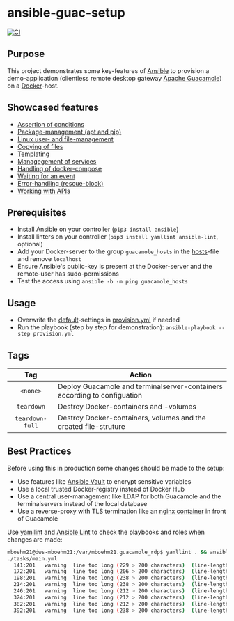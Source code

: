 # ansible-guac-setup

[![CI](https://github.com/mboehm21/ansible-guac-setup/workflows/CI/badge.svg?event=push)](https://github.com/mboehm21/ansible-guac-setup/actions?query=workflow%3ACI)

## Purpose
This project demonstrates some key-features of [Ansible](https://www.ansible.com/) to provision a demo-application (clientless remote desktop gateway [Apache Guacamole](https://guacamole.apache.org/)) on a [Docker](https://www.docker.com/)-host.
## Showcased features
- [Assertion of conditions](https://github.com/mboehm21/ansible-guac-setup/tasks/main.yml#L3-L8)
- [Package-management (apt and pip)](https://github.com/mboehm21/ansible-guac-setup/tasks/main.yml#L10-L26)
- [Linux user- and file-management](https://github.com/mboehm21/ansible-guac-setup/tasks/main.yml#L28-L60)
- [Copying of files](https://github.com/mboehm21/ansible-guac-setup/tasks/main.yml#L62-L78)
- [Templating](https://github.com/mboehm21/ansible-guac-setup/tasks/main.yml#L80-L96)
- [Managegement of services](https://github.com/mboehm21/ansible-guac-setup/tasks/main.yml#L98-L103)
- [Handling of docker-compose](https://github.com/mboehm21/ansible-guac-setup/tasks/main.yml#L105-L111)
- [Waiting for an event](https://github.com/mboehm21/ansible-guac-setup/tasks/main.yml#L103-L120)
- [Error-handling (rescue-block)](https://github.com/mboehm21/ansible-guac-setup/tasks/main.yml#L122-L168)
- [Working with APIs](https://github.com/mboehm21/ansible-guac-setup/tasks/main.yml#L122-L412)
## Prerequisites
- Install Ansible on your controller (`pip3 install ansible`)
- Install linters on your controller (`pip3 install yamllint ansible-lint`, optional)
- Add your Docker-server to the group `guacamole_hosts` in the [hosts](https://github.com/mboehm21/ansible-guac-setup/playbooks/hosts)-file and remove `localhost`
- Ensure Ansible's public-key is present at the Docker-server and the remote-user has sudo-permissions
- Test the access using `ansible -b -m ping guacamole_hosts`
## Usage
- Overwrite the [default](https://github.com/mboehm21/ansible-guac-setup/defaults/main.yml)-settings in [provision.yml](https://github.com/mboehm21/ansible-guac-setup/provision.yml) if needed
- Run the playbook (step by step for demonstration): `ansible-playbook --step provision.yml`
## Tags
| Tag             | Action                                                                   |
|:---------------:|--------------------------------------------------------------------------|
| `<none>`        | Deploy Guacamole and terminalserver-containers according to configuation |
| `teardown`      | Destroy Docker-containers and -volumes                                   |
| `teardown-full` | Destroy Docker-containers, volumes and the created file-struture         |

## Best Practices
Before using this in production some changes should be made to the setup:
- Use features like [Ansible Vault](https://docs.ansible.com/ansible/latest/user_guide/vault.html) to encrypt sensitive variables
- Use a local trusted Docker-registry instead of Docker Hub
- Use a central user-management like LDAP for both Guacamole and the terminalservers instead of the local database
- Use a reverse-proxy with TLS termination like an [nginx container](https://hub.docker.com/_/nginx) in front of Guacamole

Use [yamllint](https://github.com/adrienverge/yamllint) and [Ansible Lint](https://ansible-lint.readthedocs.io/) to check the playbooks and roles when changes are made:

```bash
mboehm21@dws-mboehm21:/var/mboehm21.guacamole_rdp$ yamllint . && ansible-lint 
./tasks/main.yml
  141:201   warning  line too long (229 > 200 characters)  (line-length)
  172:201   warning  line too long (206 > 200 characters)  (line-length)
  198:201   warning  line too long (238 > 200 characters)  (line-length)
  214:201   warning  line too long (238 > 200 characters)  (line-length)
  246:201   warning  line too long (212 > 200 characters)  (line-length)
  324:201   warning  line too long (212 > 200 characters)  (line-length)
  382:201   warning  line too long (212 > 200 characters)  (line-length)
  392:201   warning  line too long (238 > 200 characters)  (line-length)
```
